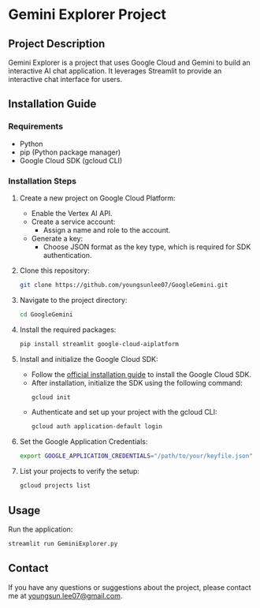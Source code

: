 # Gemini Explorer Project

## Project Description
Gemini Explorer is a project that uses Google Cloud and Gemini to build an interactive AI chat application. It leverages Streamlit to provide an interactive chat interface for users.

## Installation Guide

### Requirements
- Python 
- pip (Python package manager)
- Google Cloud SDK (gcloud CLI) 

### Installation Steps

1. Create a new project on Google Cloud Platform:
    - Enable the Vertex AI API.
    - Create a service account:
        - Assign a name and role to the account.
    - Generate a key:
        - Choose JSON format as the key type, which is required for SDK authentication.

2. Clone this repository:
    ```bash
    git clone https://github.com/youngsunlee07/GoogleGemini.git
    ```

3. Navigate to the project directory:
    ```bash
    cd GoogleGemini
    ```

4. Install the required packages:
    ```bash
    pip install streamlit google-cloud-aiplatform
    ```

5. Install and initialize the Google Cloud SDK:
    - Follow the [official installation guide](https://cloud.google.com/sdk/docs/install) to install the Google Cloud SDK.
    - After installation, initialize the SDK using the following command:
      ```bash
      gcloud init
      ```
    - Authenticate and set up your project with the gcloud CLI:
      ```bash
      gcloud auth application-default login
      ```

6. Set the Google Application Credentials:
    ```bash
    export GOOGLE_APPLICATION_CREDENTIALS="/path/to/your/keyfile.json"
    ```

7. List your projects to verify the setup:
    ```bash
    gcloud projects list
    ```

## Usage

Run the application:
```bash
streamlit run GeminiExplorer.py
```

## Contact 

If you have any questions or suggestions about the project, please contact me at youngsun.lee07@gmail.com.

